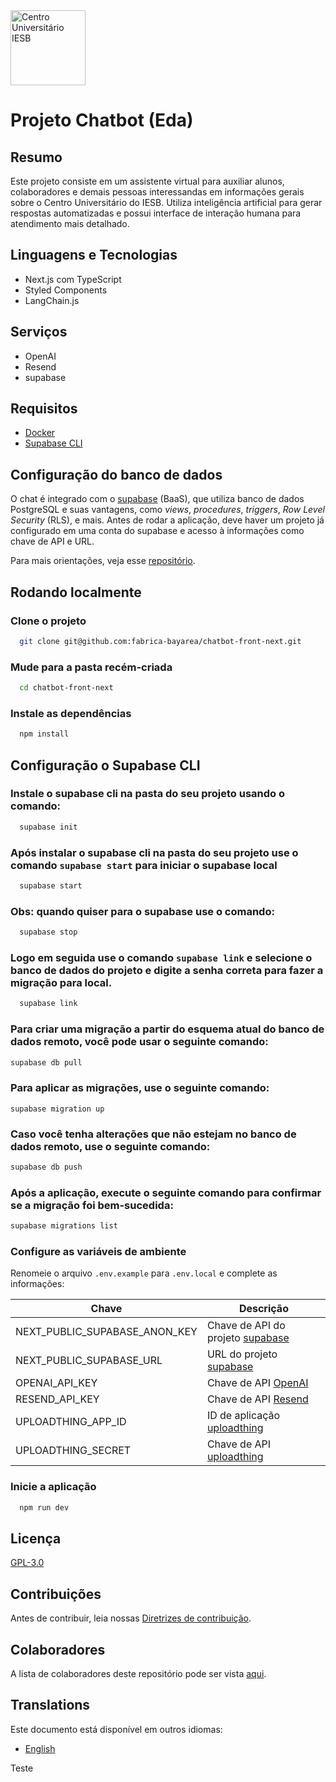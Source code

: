 <img src="https://utfs.io/f/3b0c82a2-c46e-4378-91c0-a19ee1e9f817-gn7svz.png" width="120px" alt="Centro Universitário IESB">

# Projeto Chatbot (Eda)

## Resumo

Este projeto consiste em um assistente virtual para auxiliar alunos, colaboradores e demais pessoas interessandas em informações gerais sobre o Centro Universitário do IESB. Utiliza inteligência artificial para gerar respostas automatizadas e possui interface de interação humana para atendimento mais detalhado.

## Linguagens e Tecnologias

- Next.js com TypeScript
- Styled Components
- LangChain.js

## Serviços

- OpenAI
- Resend
- supabase

## Requisitos

- [Docker](https://docs.docker.com/engine/install/)
- [Supabase CLI](https://supabase.com/docs/guides/local-development/cli/getting-started?queryGroups=platform&platform=windows&queryGroups=access-method&access-method=postgres)

## Configuração do banco de dados

O chat é integrado com o [supabase](https://supabase.com/) (BaaS), que utiliza banco de dados PostgreSQL e suas vantagens, como _views_, _procedures_, _triggers_, _Row Level Security_ (RLS), e mais. Antes de rodar a aplicação, deve haver um projeto já configurado em uma conta do supabase e acesso à informações como chave de API e URL.

Para mais orientações, veja esse [repositório](https://github.com/fabrica-bayarea/chatbot-dados).

## Rodando localmente

### Clone o projeto

```bash
  git clone git@github.com:fabrica-bayarea/chatbot-front-next.git
```

### Mude para a pasta recém-criada

```bash
  cd chatbot-front-next
```

### Instale as dependências

```bash
  npm install
```
## Configuração o Supabase CLI

### Instale o supabase cli na pasta do seu projeto usando o comando:

```bash
  supabase init
```

### Após instalar o supabase cli na pasta do seu projeto use o comando `supabase start` para iniciar o supabase local

```bash
  supabase start
```

### Obs: quando quiser para o supabase use o comando:

```bash
  supabase stop
```

### Logo em seguida use o comando `supabase link` e selecione o banco de dados do projeto e digite a senha correta para fazer a migração para local.

```bash
  supabase link 
```

### Para criar uma migração a partir do esquema atual do banco de dados remoto, você pode usar o seguinte comando:

```bash
supabase db pull
```

### Para aplicar as migrações, use o seguinte comando:

```
supabase migration up
```

### Caso você tenha alterações que não estejam no banco de dados remoto, use o seguinte comando:

```bash
supabase db push
```

### Após a aplicação, execute o seguinte comando para confirmar se a migração foi bem-sucedida:

```bash
supabase migrations list
```


### Configure as variáveis de ambiente

Renomeie o arquivo `.env.example` para `.env.local` e complete as informações:

| Chave                         | Descrição                                                 |
| ----------------------------- | --------------------------------------------------------- |
| NEXT_PUBLIC_SUPABASE_ANON_KEY | Chave de API do projeto [supabase](https://supabase.com/) |
| NEXT_PUBLIC_SUPABASE_URL      | URL do projeto [supabase](https://supabase.com/)          |
| OPENAI_API_KEY                | Chave de API [OpenAI](https://platform.openai.com/)       |
| RESEND_API_KEY                | Chave de API [Resend](https://resend.com/)                |
| UPLOADTHING_APP_ID            | ID de aplicação [uploadthing](https://uploadthing.com/)   |
| UPLOADTHING_SECRET            | Chave de API [uploadthing](https://uploadthing.com/)      |

### Inicie a aplicação

```bash
  npm run dev
```

## Licença

[GPL-3.0](https://github.com/fabrica-bayarea/chatbot-front-next?tab=GPL-3.0-1-ov-file#readme)

## Contribuições

Antes de contribuir, leia nossas [Diretrizes de contribuição](/doc/translations/CONTRIBUTING_PT_BR.md).

## Colaboradores

A lista de colaboradores deste repositório pode ser vista [aqui](https://github.com/fabrica-bayarea/chatbot-front-next/graphs/contributors).

## Translations

Este documento está disponível em outros idiomas:

- [English](/README.md)

Teste
